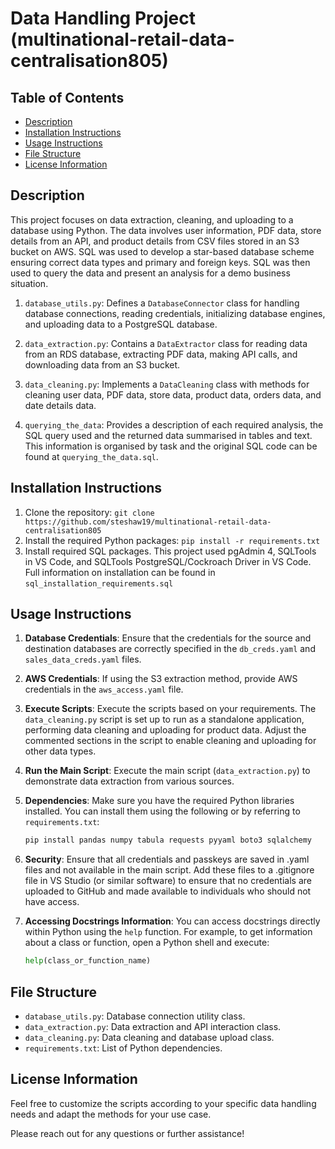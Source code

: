 # Data Handling Project (multinational-retail-data-centralisation805) 

## Table of Contents
- [Description](#description)
- [Installation Instructions](#installation-instructions)
- [Usage Instructions](#usage-instructions)
- [File Structure](#file-structure)
- [License Information](#license-information)

## Description
This project focuses on data extraction, cleaning, and uploading to a database using Python. The data involves user information, PDF data, store details from an API, and product details from CSV files stored in an S3 bucket on AWS. SQL was used to develop a star-based database scheme ensuring correct data types and primary and foreign keys. SQL was then used to query the data and present an analysis for a demo business situation. 

1. `database_utils.py`: Defines a `DatabaseConnector` class for handling database connections, reading credentials, initializing database engines, and uploading data to a PostgreSQL database.

2. `data_extraction.py`: Contains a `DataExtractor` class for reading data from an RDS database, extracting PDF data, making API calls, and downloading data from an S3 bucket.

3. `data_cleaning.py`: Implements a `DataCleaning` class with methods for cleaning user data, PDF data, store data, product data, orders data, and date details data.

4. `querying_the_data`: Provides a description of each required analysis, the SQL query used and the returned data summarised in tables and text. This information is organised by task and the original SQL code can be found at `querying_the_data.sql`. 

## Installation Instructions
1. Clone the repository: `git clone https://github.com/steshaw19/multinational-retail-data-centralisation805`
2. Install the required Python packages: `pip install -r requirements.txt`
3. Install required SQL packages. This project used pgAdmin 4, SQLTools in VS Code, and SQLTools PostgreSQL/Cockroach Driver in VS Code. Full information on installation can be found in `sql_installation_requirements.sql`

## Usage Instructions
1. **Database Credentials**: Ensure that the credentials for the source and destination databases are correctly specified in the `db_creds.yaml` and `sales_data_creds.yaml` files.

2. **AWS Credentials**: If using the S3 extraction method, provide AWS credentials in the `aws_access.yaml` file.

3. **Execute Scripts**: Execute the scripts based on your requirements. The `data_cleaning.py` script is set up to run as a standalone application, performing data cleaning and uploading for product data. Adjust the commented sections in the script to enable cleaning and uploading for other data types.

4. **Run the Main Script**: Execute the main script (`data_extraction.py`) to demonstrate data extraction from various sources.

5. **Dependencies**: Make sure you have the required Python libraries installed. You can install them using the following or by referring to `requirements.txt`:
   ```bash
   pip install pandas numpy tabula requests pyyaml boto3 sqlalchemy

6. **Security**: Ensure that all credentials and passkeys are saved in .yaml files and not available in the main script. Add these files to a .gitignore file in VS Studio (or similar software) to ensure that no credentials are uploaded to GitHub and made available to individuals who should not have access.

7. **Accessing Docstrings Information**: You can access docstrings directly within Python using the `help` function. For example, to get information about a class or function, open a Python shell and execute: 
   ```python
   help(class_or_function_name)
   ```
## File Structure
- `database_utils.py`: Database connection utility class.
- `data_extraction.py`: Data extraction and API interaction class.
- `data_cleaning.py`: Data cleaning and database upload class.
- `requirements.txt`: List of Python dependencies.

## License Information
Feel free to customize the scripts according to your specific data handling needs and adapt the methods for your use case.

Please reach out for any questions or further assistance!
